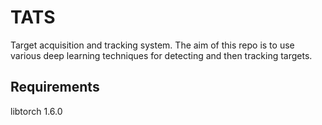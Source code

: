 # TATS
Target acquisition and tracking system. The aim of this repo is to use various deep learning techniques for detecting and then tracking targets.

## Requirements
libtorch 1.6.0
